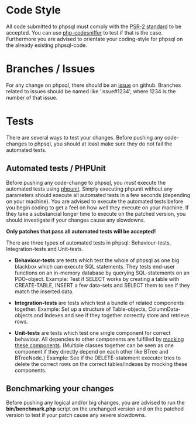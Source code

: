 
# Code Style

All code submitted to phpsql must comply with the [PSR-2 standard](https://github.com/php-fig/fig-standards/blob/master/accepted/PSR-2-coding-style-guide.md) to be accepted.
You can use [php-codesniffer](https://github.com/squizlabs/PHP_CodeSniffer) to test if that is the case.
Furthermore you are advised to orientate your coding-style for phpsql on the already existing phpsql-code.

# Branches / Issues

For any change on phpsql, there should be an [issue](https://github.com/addiks/phpsql/issues/new) on github.
Branches related to issues should be named like 'issue#1234', where 1234 is the number of that issue.

# Tests

There are several ways to test your changes. Before pushing any code-changes to phpsql, you should at least make sure they do not fail the automated tests.

## Automated tests / PHPUnit

Before pushing any code-change to phpsql, you *must* execute the automated tests using [phpunit](https://phpunit.de/getting-started.html).
Simply executing phpunit without any parameters should execute all automated tests in a few seconds (depending on your machine).
You are advised to execute the automated tests before you begin coding to get a feel on how well they execute on your machine.
If they take a substancial longer time to execute on the patched version, you should investigate if your changes cause any slowdowns.

**Only patches that pass all automated tests will be accepted!**

There are three types of automated tests in phpsql: Behaviour-tests, Integration-tests and Unit-tests.

 - **Behaviour-tests** are tests which test the whole of phpsql as one big blackbox which can execute SQL statements.
   They tests end-user functions on an in-memory database by querying SQL-statements on an PDO-object.
   Example: Test if SELECT works by creating a table with CREATE-TABLE, INSERT a few data-sets and SELECT them to see if they match the inserted data.

 - **Integration-tests** are tests which test a bundle of related components together.
   Example: Set up a structure of Table-objects, ColumnData-objects and Indexes and see if they together correctly store and retrieve rows.

 - **Unit-tests** are tests which test one single component for correct behaviour.
   All depencies to other components are fulfilled by [mocking these components](https://phpunit.de/manual/current/en/test-doubles.html).
   (Multiple classes together can be seen as one component if they directly depend on each other like BTree and BTreeNode.)
   Example: See if the DELETE-statement executor tries to delete the correct rows on the correct tables/indexes by mocking these components.

## Benchmarking your changes

Before pushing any logical and/or big changes, you are advised to run the **bin/benchmark.php** script on the unchanged version and on the patched version to test if your patch cause any severe slowdowns.
